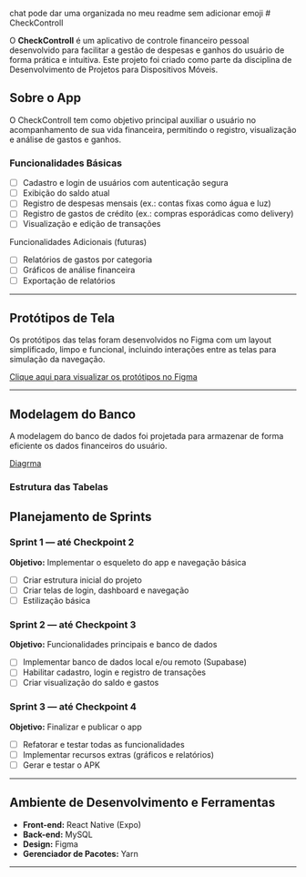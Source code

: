chat pode dar uma organizada no meu readme sem adicionar emoji # CheckControll

O **CheckControll** é um aplicativo de controle financeiro pessoal desenvolvido para facilitar a gestão de despesas e ganhos do usuário de forma prática e intuitiva. Este projeto foi criado como parte da disciplina de Desenvolvimento de Projetos para Dispositivos Móveis.

## Sobre o App

O CheckControll tem como objetivo principal auxiliar o usuário no acompanhamento de sua vida financeira, permitindo o registro, visualização e análise de gastos e ganhos.

### Funcionalidades Básicas

- [ ] Cadastro e login de usuários com autenticação segura  
- [ ] Exibição do saldo atual  
- [ ] Registro de despesas mensais (ex.: contas fixas como água e luz)  
- [ ] Registro de gastos de crédito (ex.: compras esporádicas como delivery)  
- [ ] Visualização e edição de transações  

 Funcionalidades Adicionais (futuras)

- [ ] Relatórios de gastos por categoria  
- [ ] Gráficos de análise financeira  
- [ ] Exportação de relatórios  

---

## Protótipos de Tela

Os protótipos das telas foram desenvolvidos no Figma com um layout simplificado, limpo e funcional, incluindo interações entre as telas para simulação da navegação.

 [Clique aqui para visualizar os protótipos no Figma](https://www.figma.com/design/znDL8Yh8zt1lTZ8h8npwlO/Untitled?node-id=0-1&t=WTlSB0BuR6QSVpDz-1)

---

## Modelagem do Banco

A modelagem do banco de dados foi projetada para armazenar de forma eficiente os dados financeiros do usuário.

 [Diagrma](https://drive.google.com/file/d/1I73mhr_iGKOLQrDgm9EqLU0REFDAoEvv/view?usp=sharing)

### Estrutura das Tabelas


## Planejamento de Sprints

###  Sprint 1 — até Checkpoint 2  
**Objetivo:** Implementar o esqueleto do app e navegação básica  

- [ ] Criar estrutura inicial do projeto  
- [ ] Criar telas de login, dashboard e navegação  
- [ ] Estilização básica  

###  Sprint 2 — até Checkpoint 3  
**Objetivo:** Funcionalidades principais e banco de dados  

- [ ] Implementar banco de dados local e/ou remoto (Supabase)  
- [ ] Habilitar cadastro, login e registro de transações  
- [ ] Criar visualização do saldo e gastos  

###  Sprint 3 — até Checkpoint 4  
**Objetivo:** Finalizar e publicar o app  

- [ ] Refatorar e testar todas as funcionalidades  
- [ ] Implementar recursos extras (gráficos e relatórios)  
- [ ] Gerar e testar o APK  

---

## Ambiente de Desenvolvimento e Ferramentas

- **Front-end:** React Native (Expo)  
- **Back-end:** MySQL  
- **Design:** Figma  
- **Gerenciador de Pacotes:** Yarn  

---
